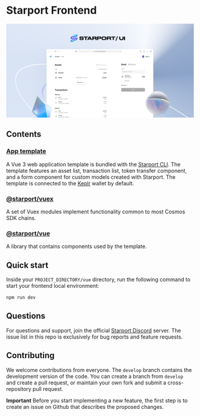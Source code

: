 # Starport Frontend

![Screenshot](./assets/cover.png)

## Contents

### [App template](https://github.com/tendermint/vue/tree/develop/packages/template)

A Vue 3 web application template is bundled with the [Starport CLI](https://github.com/tendermint/starport). The template features an asset list, transaction list, token transfer component, and a form component for custom models created with Starport. The template is connected to the [Keplr](https://github.com/chainapsis/keplr-wallet/) wallet by default.

### [@starport/vuex](https://github.com/tendermint/vue/tree/develop/packages/vuex)

A set of Vuex modules  implement functionality common to most Cosmos SDK chains.

### [@starport/vue](https://github.com/tendermint/vue/tree/develop/packages/vue)

A library that contains components used by the template.

## Quick start

Inside your `PROJECT_DIRECTORY/vue` directory, run the following command to start your frontend local environment:

```bash
npm run dev
```

## Questions

For questions and support, join the official [Starport Discord](https://discord.gg/starport) server. The issue list in this repo is exclusively for bug reports and feature requests.

## Contributing

We welcome contributions from everyone. The `develop` branch contains the development version of the code. You can create a branch from `develop` and create a pull request, or maintain your own fork and submit a cross-repository pull request. 

**Important** Before you start implementing a new feature, the first step is to create an issue on Github that describes the proposed changes.
